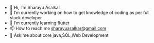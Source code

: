 - 👋 Hi, I’m Sharayu Asalkar
- 👀 I’m currently working on how to get knowledge of coding  as per full stack developer
- 🌱 I’m currently learning flutter
- 📫 How to reach me sharayuasalkar@gmail.com
- 💬 Ask me about core java,SQL,Web Development


<!---
SHARU3103/SHARU3103 is a ✨ special ✨ repository because its `README.md` (this file) appears on your GitHub profile.
You can click the Preview link to take a look at your changes.
--->
